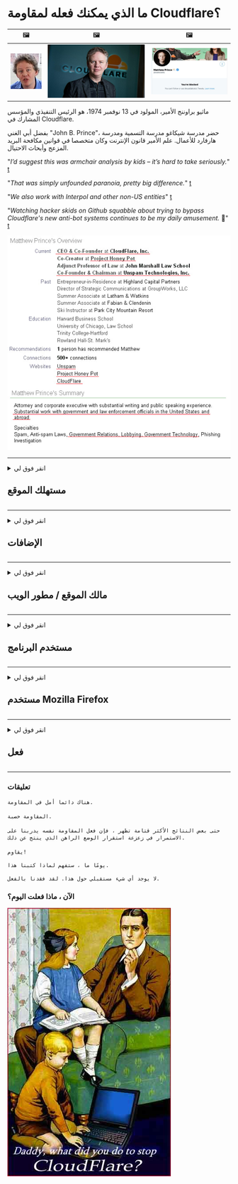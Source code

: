 # ما الذي يمكنك فعله لمقاومة Cloudflare؟

| 🖼 | 🖼 | 🖼 |
| --- | --- | --- |
| ![](../image/matthew_prince_teen.jpg) | ![](../image/matthew_prince.jpg) | ![](../image/blockedbymatthewprince.jpg) |


ماثيو براوننج الأمير، المولود في 13 نوفمبر 1974، هو الرئيس التنفيذي والمؤسس المشارك في Cloudflare.

بفضل أبي الغني "John B. Prince"، حضر مدرسة شيكاغو مدرسة التسمية ومدرسة هارفارد للأعمال.
علم الأمير قانون الإنترنت وكان متخصصا في قوانين مكافحة البريد المزعج وأبحاث الاحتيال.


"*I’d suggest this was armchair analysis by kids – it’s hard to take seriously.*" [t](https://www.theguardian.com/technology/2015/nov/19/cloudflare-accused-by-anonymous-helping-isis)

"*That was simply unfounded paranoia, pretty big difference.*"  [t](https://twitter.com/xxdesmus/status/992757936123359233)

"*We also work with Interpol and other non-US entities*" [t](https://twitter.com/eastdakota/status/1203028504184360960)

"*Watching hacker skids on Github squabble about trying to bypass Cloudflare's new anti-bot systems continues to be my daily amusement.* 🍿" [t](https://twitter.com/eastdakota/status/1273277839102656515)


![](../image/whoismp.jpg)

---


<details>
<summary>انقر فوق لي

## مستهلك الموقع
</summary>


- إذا كان موقع الويب الذي يعجبك يستخدم Cloudflare ، فأخبرهم بعدم استخدام Cloudflare.
  - النحيب على وسائل التواصل الاجتماعي مثل Facebook أو Reddit أو Twitter أو Mastodon لا يحدث فرقًا. [الإجراءات أعلى من الهاشتاج.](https://twitter.com/phyzonloop/status/1274132092490862594)
  - حاول الاتصال بمالك موقع الويب إذا كنت تريد أن تجعل نفسك مفيدًا.

[قال Cloudflare](https://github.com/Eloston/ungoogled-chromium/issues/783):
```
نوصيك بالتواصل مع المسؤولين عن الخدمات أو المواقع المحددة التي تواجه مشكلة معها ومشاركة تجربتك.
```

[إذا لم تطلب ذلك ، فلن يعرف مالك موقع الويب هذه المشكلة أبدًا.](../PEOPLE.md)

![](../image/liberapay.jpg)

[مثال ناجح](https://counterpartytalk.org/t/turn-off-cloudflare-on-counterparty-co-plz/164/5).<br>
لديك مشكلة؟ [ارفع صوتك الان.](https://github.com/maraoz/maraoz.github.io/issues/1) المثال أدناه.

```
أنت فقط تساعد في الرقابة على الشركات والمراقبة الجماعية.
http://crimeflare.eu.org
```

```
صفحة الويب الخاصة بك موجودة في حديقة CloudFlare الخاصة المسورة التي تسيء إلى الخصوصية.
http://crimeflare.eu.org
```

- خذ بعض الوقت لقراءة سياسة الخصوصية الخاصة بالموقع.
  - إذا كان موقع الويب خلف Cloudflare أو إذا كان موقع الويب يستخدم خدمات متصلة بـ Cloudflare.

يجب أن تشرح ما هو "Cloudflare" ، وطلب الإذن لمشاركة بياناتك مع Cloudflare. سيؤدي عدم القيام بذلك إلى خيانة الثقة ويجب تجنب موقع الويب المعني.

[مثال مقبول لسياسة الخصوصية هنا](https://archive.is/bDlTz) ("Subprocessors" > "Entity Name")

```
لقد قرأت سياسة الخصوصية الخاصة بك ولا يمكنني العثور على كلمة Cloudflare.
أرفض مشاركة البيانات معك إذا واصلت تغذية بياناتي إلى Cloudflare.
http://crimeflare.eu.org
```

هذا مثال على سياسة الخصوصية التي لا تحتوي على كلمة Cloudflare.
[Liberland Jobs](https://archive.is/daKIr) [privacy policy](https://docsend.com/view/feiwyte):

![](../image/cfwontobey.jpg)

Cloudflare لديها سياسة الخصوصية الخاصة بها.
[يحب Cloudflare ممارسة الجنس مع الناس.](https://www.reddit.com/r/GamerGhazi/comments/2s64fe/be_wary_reporting_to_cloudflare/)

فيما يلي مثال جيد على نموذج الاشتراك في موقع الويب.
AFAIK ، موقع صفر يفعل هذا. هل ستثق بهم؟

```
بالنقر فوق "تسجيل في XYZ" ، فإنك توافق على شروط الخدمة وبيان الخصوصية.
أنت توافق أيضًا على مشاركة بياناتك مع Cloudflare وتوافق أيضًا على بيان خصوصية Cloudflare.
إذا قامت Cloudflare بتسريب معلوماتك أو عدم السماح لك بالاتصال بخوادمنا ، فهذا ليس خطأنا. [*]

[ اشتراك ] [ أنا أعترض ]
```
[*] [PEOPLE.md](../PEOPLE.md)


- حاول ألا تستخدم خدمتهم. تذكر أنك مراقب من قبل Cloudflare.
  - ["I'm in your TLS, sniffin' your passworz"](../image/iminurtls.jpg)

- ابحث عن موقع آخر. هناك بدائل وفرص على الإنترنت!

- اقنع أصدقائك باستخدام Tor على أساس يومي.
  - يجب أن يكون عدم الكشف عن هويته هو معيار الإنترنت المفتوح!
  - [هل لاحظ أن مشروع Tor يكره هذا المشروع.](../HISTORY.md)

</details>

------

<details>
<summary>انقر فوق لي

## الإضافات
</summary>

- إذا كان متصفحك هو Firefox أو Tor Browser أو Ungoogled Chromium ، فاستخدم إحدى هذه الوظائف الإضافية أدناه.
  - إذا كنت ترغب في إضافة وظيفة إضافية جديدة أخرى اسأل عنها أولاً.


| اسم | مطور | الدعم | يمكن أن تمنع | يمكن أن يخطر | Chrome |
| -------- | -------- | -------- | -------- | -------- | -------- |
| [Bloku Cloudflaron MITM-Atakon](../subfiles/about.bcma.md) | #Addon | [ ? ](http://crimeflare.eu.org/) | **نعم**     | **نعم**     |  **نعم** |
| [Ĉu ligoj estas vundeblaj al MITM-atako?](../subfiles/about.ismm.md) | #Addon | [ ? ](http://crimeflare.eu.org/) | لا     | **نعم**     |  **نعم** |
| [Ĉu ĉi tiuj ligoj blokos Tor-uzanton?](../subfiles/about.isat.md) | #Addon | [ ? ](http://crimeflare.eu.org/) | لا     | **نعم**     |  **نعم** |
| [Block Cloudflare MITM Attack](https://trac.torproject.org/projects/tor/attachment/ticket/24351/block_cloudflare_mitm_attack-1.0.14.1-an%2Bfx.xpi)<br>[**DELETED BY TOR PROJECT**](../HISTORY.md) | nullius | [ ? ](../tool/block_cloudflare_mitm_fx), [Link](http://crimeflare.eu.org/) | **نعم**     | **نعم**     |  لا |
| [TPRB](http://34ahehcli3epmhbu2wbl6kw6zdfl74iyc4vg3ja4xwhhst332z3knkyd.onion/) | Sw | [ ? ](http://34ahehcli3epmhbu2wbl6kw6zdfl74iyc4vg3ja4xwhhst332z3knkyd.onion/) | **نعم**     | **نعم**     |  لا |
| [Detect Cloudflare](https://addons.mozilla.org/en-US/firefox/addon/detect-cloudflare/) | Frank Otto | [ ? ](https://github.com/traktofon/cf-detect) | لا     | **نعم**     |  لا |
| [True Sight](https://addons.mozilla.org/en-US/firefox/addon/detect-cloudflare-plus/) | claustromaniac | [ ? ](https://github.com/claustromaniac/detect-cloudflare-plus) | لا     | **نعم**     |  لا |
| [Which Cloudflare datacenter am I visiting?](https://addons.mozilla.org/en-US/firefox/addon/cf-pop/) | 依云 | [ ? ](https://github.com/lilydjwg/cf-pop) | لا     | **نعم**     |  لا |


- يمكن لـ "Decentraleyes" إيقاف الاتصال بـ "CDNJS (Cloudflare)".
  - يمنع الكثير من الطلبات من الوصول إلى الشبكات ، ويخدم الملفات المحلية لمنع المواقع من التعطل.
  - رد المطور: "[very concerning indeed](https://github.com/Synzvato/decentraleyes/issues/236#issuecomment-352049501)", "[widespread usage severely centralizes the web](https://github.com/Synzvato/decentraleyes/issues/251#issuecomment-366752049)"

- [يمكنك أيضًا إزالة شهادة Cloudflare أو عدم الثقة بها من المرجع المصدق (CA) الخاص بك.](https://www.ssl.com/how-to/remove-root-certificate-firefox/)

</details>

------

<details>
<summary>انقر فوق لي

## مالك الموقع / مطور الويب
</summary>


![](../image/word_cloudflarefree.jpg)

- لا تستخدم حل Cloudflare ، فترة.
  - يمكنك أن تفعل أفضل من ذلك ، أليس كذلك؟ [فيما يلي كيفية إزالة اشتراكات Cloudflare أو الخطط أو المجالات أو الحسابات.](https://support.cloudflare.com/hc/en-us/articles/200167776-Removing-subscriptions-plans-domains-or-accounts)

| 🖼 | 🖼 |
| --- | --- |
| ![](../image/htmlalertcloudflare.jpg) | ![](../image/htmlalertcloudflare2.jpg) |

- هل تريد المزيد من العملاء؟ أنت تعرف ماذا تفعل. التلميح هو "فوق السطر".
  - [مرحبًا ، لقد كتبت "نحن نأخذ خصوصيتك على محمل الجد" ولكن حصلت على "الخطأ 403 Forbidden Anonymous Proxy Not allowed".](https://it.slashdot.org/story/19/02/19/0033255/stop-saying-we-take-your-privacy-and-security-seriously) لماذا تحجب Tor أو VPN؟ ولماذا تحجب رسائل البريد الإلكتروني المؤقتة؟

![](../image/anonexist.jpg)

- سيؤدي استخدام Cloudflare إلى زيادة فرص الانقطاع. لا يمكن للزوار الوصول إلى موقع الويب الخاص بك إذا كان خادمك معطلاً أو كان Cloudflare معطلاً.
  - [هل تعتقد حقًا أن Cloudflare لم ينزل أبدًا؟](https://www.ibtimes.com/cloudflare-down-not-working-sites-producing-504-gateway-timeout-errors-2618008) [Another](https://twitter.com/Jedduff/status/1097875615997399040) [sample](https://twitter.com/search?f=tweets&vertical=default&q=Cloudflare%20is%20having%20problems). [Need more](../PEOPLE.md)?

![](../image/cloudflareinternalerror.jpg)

- سيؤدي استخدام Cloudflare لتوكيل "خدمة API" أو "خادم تحديث البرامج" أو "موجز RSS" إلى الإضرار بعميلك. اتصل بك أحد العملاء وقال "لا يمكنني استخدام واجهة برمجة التطبيقات الخاصة بك بعد الآن" ، وليس لديك أي فكرة عما يحدث. يمكن لـ Cloudflare حظر عميلك بصمت. هل تعتقد أنه بخير؟
  - هناك العديد من عملاء قارئ RSS وخدمة قارئ RSS عبر الإنترنت. لماذا تنشر موجز RSS إذا كنت لا تسمح للأشخاص بالاشتراك؟

![](../image/rssfeedovercf.jpg)

- هل تحتاج إلى شهادة HTTPS؟ استخدم "Let's Encrypt" أو قم بشرائه من شركة CA فقط.

- هل تحتاج إلى خادم DNS؟ لا يمكنك إعداد الخادم الخاص بك؟ ماذا عنهم: [Hurricane Electric Free DNS](https://dns.he.net/), [Dyn.com](https://dyn.com/dns/), [1984 Hosting](https://www.1984hosting.com/), [Afraid.Org (يقوم المسؤول بحذف حسابك إذا كنت تستخدم TOR)](https://freedns.afraid.org/)
  - [Alternativoj al DNS](../subfiles/alternative.domaindns.md)

- تبحث عن خدمة الاستضافة؟ مجاني فقط؟ ماذا عنهم: [Onion Service](http://vww6ybal4bd7szmgncyruucpgfkqahzddi37ktceo3ah7ngmcopnpyyd.onion/en/security/network-security/tor/onionservices-best-practices), [Free Web Hosting Area](https://freewha.com/), [Autistici/Inventati Web Site Hosting](https://www.autinv5q6en4gpf4.onion/services/website), [Github Pages](https://pages.github.com/), [Surge](https://surge.sh/)
  - [بدائل للتطبيق Cloudflare](../subfiles/alternative.cloudflare.md)

- هل تستخدم "cloudflare-ipfs.com"؟ [هل تعلم أن Cloudflare IPFS سيء؟](../PEOPLE.md)

- قم بتثبيت جدار حماية تطبيق الويب مثل OWASP و Fail2Ban على الخادم الخاص بك وقم بتكوينه بشكل صحيح.
  - حظر Tor ليس حلاً. لا تعاقب الجميع على المستخدمين السيئين الصغار فقط.

- إعادة توجيه أو منع مستخدمي "Cloudflare Warp" من الوصول إلى موقع الويب الخاص بك. وقدم سببًا إذا استطعت.

> قائمة IP: "[نطاقات IP الحالية لـ Cloudflare](cloudflare_inc/)"

> A: فقط احظرهم

```
server {
...
deny 173.245.48.0/20;
deny 103.21.244.0/22;
deny 103.22.200.0/22;
deny 103.31.4.0/22;
deny 141.101.64.0/18;
deny 108.162.192.0/18;
deny 190.93.240.0/20;
deny 188.114.96.0/20;
deny 197.234.240.0/22;
deny 198.41.128.0/17;
deny 162.158.0.0/15;
deny 104.16.0.0/12;
deny 172.64.0.0/13;
deny 131.0.72.0/22;
deny 2400:cb00::/32;
deny 2606:4700::/32;
deny 2803:f800::/32;
deny 2405:b500::/32;
deny 2405:8100::/32;
deny 2a06:98c0::/29;
deny 2c0f:f248::/32;
...
}
```

> B: إعادة التوجيه إلى صفحة التحذير

```
http {
...
geo $iscf {
default 0;
173.245.48.0/20 1;
103.21.244.0/22 1;
103.22.200.0/22 1;
103.31.4.0/22 1;
141.101.64.0/18 1;
108.162.192.0/18 1;
190.93.240.0/20 1;
188.114.96.0/20 1;
197.234.240.0/22 1;
198.41.128.0/17 1;
162.158.0.0/15 1;
104.16.0.0/12 1;
172.64.0.0/13 1;
131.0.72.0/22 1;
2400:cb00::/32 1;
2606:4700::/32 1;
2803:f800::/32 1;
2405:b500::/32 1;
2405:8100::/32 1;
2a06:98c0::/29 1;
2c0f:f248::/32 1;
}
...
}

server {
...
if ($iscf) {rewrite ^ https://example.com/cfwsorry.php;}
...
}

<?php
header('HTTP/1.1 406 Not Acceptable');
echo <<<CLOUDFLARED
Thank you for visiting ourwebsite.com!<br />
We are sorry, but we can't serve you because your connection is being intercepted by Cloudflare.<br />
Please read http://crimeflare.eu.org for more information.<br />
CLOUDFLARED;
die();
```

- قم بإعداد Tor Onion Service أو I2P إذا كنت تؤمن بالحرية وترحب بالمستخدمين المجهولين.

- اطلب النصيحة من مشغلي مواقع الويب الأخرى في Clearnet / Tor وتكوين صداقات مجهولة!

</details>

------

<details>
<summary>انقر فوق لي

## مستخدم البرنامج
</summary>


- يستخدم Discord CloudFlare. بدائل؟ نوصي [**Briar** (Android)](https://f-droid.org/en/packages/org.briarproject.briar.android/), [Ricochet (PC)](https://ricochet.im/), [Tox + Tor (Android/PC)](https://tox.chat/download.html)
  - يتضمن Briar برنامج Tor الخفي حتى لا تضطر إلى تثبيت Orbot.
  - قام مطورو Qwtch ، Open Privacy ، بحذف مشروع stop_cloudflare من خدمة git الخاصة بهم دون سابق إنذار.

- إذا كنت تستخدم Debian GNU / Linux ، أو أي مشتق ، فقم بالاشتراك: [bug #831835](https://bugs.debian.org/cgi-bin/bugreport.cgi?bug=831835). وإذا استطعت ، ساعد في التحقق من التصحيح ، وساعد المشرف على الوصول إلى الاستنتاج الصحيح حول ما إذا كان ينبغي قبوله أم لا.

- نوصي دائمًا بهذه المتصفحات.

| اسم | مطور | الدعم | تعليق |
| -------- | -------- | -------- | -------- |
| [Ungoogled-Chromium](https://ungoogled-software.github.io/ungoogled-chromium-binaries/) | Eloston | [ ? ](https://github.com/Eloston/ungoogled-chromium) | PC (Win, Mac, Linux)  _!Tor_ |
| [Bromite](https://www.bromite.org/fdroid) | Bromite | [ ? ](https://github.com/bromite/bromite/issues) | Android  _!Tor_ |
| [Tor Browser](https://www.torproject.org/download/) | Tor Project | [ ? ](https://support.torproject.org/) | PC (Win, Mac, Linux)  _Tor_|
| [Tor Browser Android](https://www.torproject.org/download/) | Tor Project | [ ? ](https://support.torproject.org/) | Android  _Tor_|
| [Onion Browser](https://itunes.apple.com/us/app/onion-browser/id519296448?mt=8) | Mike Tigas | [ ? ](https://github.com/OnionBrowser/OnionBrowser/issues) | Apple iOS  _Tor_|
| [GNU/Icecat](https://www.gnu.org/software/gnuzilla/) | GNU | [ ? ](https://www.gnu.org/software/gnuzilla/) | PC (Linux) |
| [IceCatMobile](https://f-droid.org/en/packages/org.gnu.icecat/) | GNU | [ ? ](https://lists.gnu.org/mailman/listinfo/bug-gnuzilla) | Android |
| [Iridium Browser](https://iridiumbrowser.de/about/) | Iridium | [ ? ](https://github.com/iridium-browser/iridium-browser/) | PC (Win, Mac, Linux, OpenBSD) |


خصوصية البرامج الأخرى غير كاملة. هذا لا يعني أن متصفح Tor "مثالي".
لا يوجد أمان بنسبة 100٪ ولا خاص بنسبة 100٪ على الإنترنت والتكنولوجيا.

- لا تريد استخدام Tor؟ يمكنك استخدام أي متصفح مع Tor daemon.
  - [لاحظ أن مشروع Tor لا يعجبه هذا.](https://support.torproject.org/tbb/tbb-9/) استخدم متصفح Tor إذا كنت قادرًا على القيام بذلك.
- [كيفية استخدام Chromium مع Tor](../subfiles/chromium_tor.md)


لنتحدث عن خصوصية البرامج الأخرى.

- [إذا كنت حقًا بحاجة إلى استخدام Firefox ، فاختر "Firefox ESR".](https://www.mozilla.org/en-US/firefox/organizations/)
  - [فايرفوكس - حراسة برامج التجسس](https://spyware.neocities.org/articles/firefox.html)
  - [يرفض Firefox حرية التعبير ويحظر حرية التعبير](https://web.archive.org/web/20200423010026/https://reclaimthenet.org/firefox-rejects-free-speech-bans-free-speech-commenting-plugin-dissenter-from-its-extensions-gallery/)
  - ["100+ تصويت معارِض. يبدو أن مطالبة شركة برمجيات بالالتزام ... أصبح البرنامج أكثر من اللازم هذه الأيام."](https://old.reddit.com/r/firefox/comments/gutdiw/weve_got_work_to_do_the_mozilla_blog/fslbbb6/)
  - [أه ، لماذا يُظهر لي Firefox ارتباطات دعائية في شريط URL الخاص بي؟](https://www.reddit.com/r/firefox/comments/jybx2w/uh_why_is_firefox_showing_me_sponsored_links_in/)
  - [موزيلا - الشيطان المتجسد](https://digdeeper.neocities.org/ghost/mozilla.html)

- [تذكر أن Mozilla تستخدم خدمة Cloudflare.](https://www.robtex.com/dns-lookup/www.mozilla.org) [كما أنهم يستخدمون خدمة DNS الخاصة بـ Cloudflare على منتجاتهم.](https://www.theregister.co.uk/2018/03/21/mozilla_testing_dns_encryption/)

- [رفضت Mozilla رسميًا هذه التذكرة.](https://bugzilla.mozilla.org/show_bug.cgi?id=1426618)

- [التركيز على Firefox هو مزحة.](https://github.com/mozilla-mobile/focus-android/issues/1743) [لقد وعدوا بإيقاف القياس عن بعد لكنهم غيروه.](https://github.com/mozilla-mobile/focus-android/issues/4210)

- [يحب مطور PaleMoon / Basilisk Cloudflare.](https://github.com/mozilla-mobile/focus-android/issues/1743#issuecomment-345993097)
  - [اخترق خادم أرشيف Pale Moon ونشر البرامج الضارة لمدة 18 شهرًا](https://www.reddit.com/r/privacytoolsIO/comments/cc808y/pale_moons_archive_server_hacked_and_spread/)
  - كما أنه يكره مستخدمي Tor - "[فليكن معاديًا لتور. أعتقد أن معظم المواقع يجب أن تكون معادية لتور بالنظر إلى عامل إساءة استخدامها المرتفع للغاية.](https://github.com/yacy/yacy_search_server/issues/314#issuecomment-565932097)"

- [يعاني Waterfox من مشكلة خطيرة في "الهواتف المنزلية"](https://spyware.neocities.org/articles/waterfox.html)

- [جوجل كروم هو برنامج تجسس.](https://www.gnu.org/proprietary/malware-google.en.html)
  - [ملفات تعريف Google لنشاطك.](https://spyware.neocities.org/articles/chrome.html)

- [تقوم SRWare Iron بإجراء العديد من التوصيلات المنزلية للهواتف.](https://spyware.neocities.org/articles/iron.html) كما أنه يتصل بنطاقات google.

- [متصفح Brave يضيف متتبعين Facebook / Twitter إلى القائمة البيضاء.](https://www.bleepingcomputer.com/news/security/facebook-twitter-trackers-whitelisted-by-brave-browser/)
  - [إليك المزيد من المشكلات.](https://spyware.neocities.org/articles/brave.html)
  - [معرف شركة binance](https://twitter.com/cryptonator1337/status/1269594587716374528)

- [يتيح Microsoft Edge لـ Facebook تشغيل رمز Flash خلف ظهور المستخدمين.](https://www.zdnet.com/article/microsoft-edge-lets-facebook-run-flash-code-behind-users-backs/)

- [لا تحترم Vivaldi خصوصيتك.](https://spyware.neocities.org/articles/vivaldi.html)

- [مستوى برامج التجسس في Opera: مرتفع للغاية](https://spyware.neocities.org/articles/opera.html)

- Apple iOS: [لا يجب أن تستخدم نظام iOS على الإطلاق ، لأنه برنامج ضار.](https://www.gnu.org/proprietary/malware-apple.html)

لذلك نوصي الجدول أعلاه فقط. لا شيء آخر.

</details>

------

<details>
<summary>انقر فوق لي

## مستخدم Mozilla Firefox
</summary>


- سيرسل "Firefox Nightly" معلومات مستوى التصحيح إلى خوادم Mozilla بدون طريقة إلغاء الاشتراك.
  - [تعمل خوادم Mozilla مع Cloudflare](https://www.digwebinterface.com/?hostnames=www.mozilla.org%0D%0Amozilla.cloudflare-dns.com&type=&ns=resolver&useresolver=8.8.4.4&nameservers=)

- من الممكن منع Firefox من الاتصال بخوادم Mozilla.
  - [دليل قوالب سياسة Mozilla](https://github.com/mozilla/policy-templates/blob/master/README.md)
  - ضع في اعتبارك أن هذه الخدعة قد تتوقف عن العمل في الإصدار الأحدث لأن Mozilla تحب إدراج نفسها في القائمة البيضاء.
  - استخدم جدار الحماية وفلتر DNS لحظرهما تمامًا.

"`/distribution/policies.json`"

>     "WebsiteFilter": {
> 		"Block": [
> 		"*://*.mozilla.com/*",
> 		"*://*.mozilla.net/*",
> 		"*://*.mozilla.org/*",
> 		"*://webcompat.com/*",
> 		"*://*.firefox.com/*",
> 		"*://*.thunderbird.net/*",
> 		"*://*.cloudflare.com/*"
> 		]
>     },


- ~~أبلغ عن خطأ في متتبع mozilla ، وأخبرهم بعدم استخدام Cloudflare.~~ كان هناك تقرير خطأ في bugzilla. تم نشر مخاوف العديد من الأشخاص ، ولكن تم إخفاء الخطأ بواسطة المسؤول في عام 2018.

- يمكنك تعطيل DoH في Firefox.
  - [تغيير مزود DNS الافتراضي لمتصفح Firefox](../subfiles/change-firefox-dns.md)

![](../image/firefoxdns.jpg)

- [إذا كنت ترغب في استخدام DNS غير مزود بخدمة الإنترنت ، ففكر في استخدام خدمة OpenNIC Tier2 DNS أو أي من خدمات DNS غير Cloudflare.](https://wiki.opennic.org/start)
![](../image/opennic.jpg)
  - حظر Cloudflare مع DNS. [Crimeflare DNS](../subfiles/service.publicdns.md)

- يمكنك استخدام Tor كمحلل DNS. [إذا لم تكن خبيرًا في Tor ، اطرح سؤالاً هنا.](https://tor.stackexchange.com/)

> **كيف؟**
> 1. قم بتنزيل Tor وتثبيته على جهاز الكمبيوتر الخاص بك.
> 2. أضف هذا السطر إلى ملف "torrc".
> DNSPort 127.0.0.1:53
> 3. أعد تشغيل Tor.
> 4. اضبط خادم DNS للكمبيوتر الخاص بك على "127.0.0.1".

</details>

------

<details>
<summary>انقر فوق لي

## فعل
</summary>


- أخبر الآخرين من حولك عن مخاطر Cloudflare.

- [ساعد في تحسين هذا المستودع.](http://crimeflare.eu.org)
  - كلا القائمتين والحجج ضده والتفاصيل.

- [قم بالتوثيق والإعلان عن الأخطاء التي تحدث في Cloudflare (والشركات المماثلة) ، مع التأكد من ذكر هذا المستودع عند القيام بذلك](http://crimeflare.eu.org) :)

- احصل على المزيد من الأشخاص الذين يستخدمون Tor بشكل افتراضي حتى يتمكنوا من تجربة الويب من منظور أجزاء مختلفة من العالم.

- ابدأ المجموعات ، في وسائل التواصل الاجتماعي ومساحات اللحوم ، المكرسة لتحرير العالم من Cloudflare.

- عند الاقتضاء ، اربط بهذه المجموعات في هذا المستودع - يمكن أن يكون هذا مكانًا لتنسيق العمل معًا كمجموعات.

- [ابدأ تعاونًا يمكن أن يوفر بديلاً مفيدًا غير مؤسسي لـ Cloudflare.](../subfiles/alternative.cloudflare.md)

- أخبرنا بأي بدائل للمساعدة على الأقل في توفير دفاع متعدد الطبقات ضد Cloudflare.

- إذا كنت أحد عملاء Cloudflare ، فقم بتعيين إعدادات الخصوصية الخاصة بك ، وانتظر حتى ينتهكها.
  - [ثم قم بإحضارهم تحت رسوم مكافحة البريد العشوائي / انتهاك الخصوصية.](https://twitter.com/thexpaw/status/1108424723233419264)

- إذا كنت مقيمًا في الولايات المتحدة الأمريكية وكان موقع الويب المعني بنكًا أو محاسبًا ، فحاول ممارسة الضغط القانوني بموجب قانون غرام ليتش بليلي أو قانون الأمريكيين ذوي الاحتياجات الخاصة وأبلغنا بمدى وصولك .

- إذا كان موقع الويب موقعًا حكوميًا ، فحاول ممارسة الضغط القانوني بموجب التعديل الأول لدستور الولايات المتحدة.

- إذا كنت مواطنًا في الاتحاد الأوروبي ، فاتصل بالموقع الإلكتروني لإرسال معلوماتك الشخصية بموجب اللائحة العامة لحماية البيانات. إذا رفضوا إعطائك معلوماتك ، فهذا انتهاك للقانون.

- بالنسبة للشركات التي تدعي تقديم الخدمة على موقعها على الويب ، حاول الإبلاغ عنها على أنها "إعلانات كاذبة" لمنظمات حماية المستهلك و BBB. يتم تقديم مواقع الويب الخاصة بـ Cloudflare بواسطة خوادم Cloudflare.

- [يقترح الاتحاد الدولي للاتصالات في سياق الولايات المتحدة أن Cloudflare بدأت تصبح كبيرة بما يكفي لإسقاط قانون مكافحة الاحتكار عليها.](https://www.itu.int/en/ITU-T/Workshops-and-Seminars/20181218/Documents/Geoff_Huston_Presentation.pdf)

- من المتصور أن الإصدار 4 من GNU GPL يمكن أن يتضمن شرطًا ضد تخزين كود المصدر خلف مثل هذه الخدمة ، مما يتطلب لجميع GPLv4 والبرامج اللاحقة التي يمكن الوصول إلى شفرة المصدر على الأقل عبر وسيط لا يميز ضد مستخدمي Tor.

</details>

------

### تعليقات

```
هناك دائما أمل في المقاومة.

المقاومة خصبة.

حتى بعض النتائج الأكثر قتامة تظهر ، فإن فعل المقاومة نفسه يدربنا على الاستمرار في زعزعة استقرار الوضع الراهن الذي ينتج عن ذلك.

يقاوم!
```

```
يومًا ما ، ستفهم لماذا كتبنا هذا.
```

```
لا يوجد أي شيء مستقبلي حول هذا. لقد فقدنا بالفعل.
```

### الآن ، ماذا فعلت اليوم؟


![](../image/stopcf.jpg)
